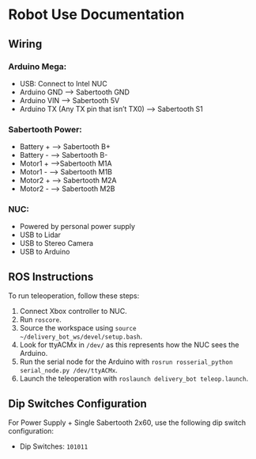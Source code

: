 # Robot Use Documentation

## Wiring

### Arduino Mega:
- USB: Connect to Intel NUC
- Arduino GND --> Sabertooth GND
- Arduino VIN --> Sabertooth 5V
- Arduino TX (Any TX pin that isn’t TX0) --> Sabertooth S1

### Sabertooth Power:
- Battery + --> Sabertooth B+
- Battery - --> Sabertooth B-
- Motor1 + -->Sabertooth M1A
- Motor1 - --> Sabertooth M1B
- Motor2 + --> Sabertooth M2A
- Motor2 - --> Sabertooth M2B

### NUC:
- Powered by personal power supply
- USB to Lidar
- USB to Stereo Camera
- USB to Arduino

## ROS Instructions

To run teleoperation, follow these steps:

1. Connect Xbox controller to NUC.
2. Run `roscore`.
3. Source the workspace using `source ~/delivery_bot_ws/devel/setup.bash`.
4. Look for ttyACMx in `/dev/` as this represents how the NUC sees the Arduino.
5. Run the serial node for the Arduino with `rosrun rosserial_python serial_node.py /dev/ttyACMx`.
6. Launch the teleoperation with `roslaunch delivery_bot teleop.launch`.

## Dip Switches Configuration

For Power Supply + Single Sabertooth 2x60, use the following dip switch configuration:

- Dip Switches: `101011`


